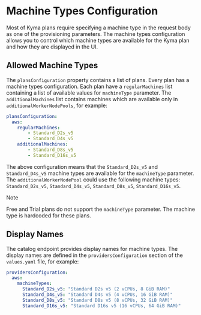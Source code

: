 # Machine Types Configuration

Most of Kyma plans require specifying a machine type in the request body as one of the provisioning parameters. The machine types configuration allows you to control which machine types are available for the Kyma plan and how they are displayed in the UI.

## Allowed Machine Types

The `plansConfiguration` property contains a list of plans. Every plan has a machine types configuration. Each plan have a `regularMachines` list containing a list of available values for `machineType` parameter. The `additionalMachines` list contains machines which are available only in `additionalWorkerNodePools`, for example:

```yaml
plansConfiguration:
  aws:
    regularMachines:
        - Standard_D2s_v5
        - Standard_D4s_v5
    additionalMachines:
        - Standard_D8s_v5
        - Standard_D16s_v5
```

The above configuration means that the `Standard_D2s_v5` and `Standard_D4s_v5` machine types are available for the `machineType` parameter. The `additionalWorkerNodePool` could use the following machine types: `Standard_D2s_v5`, `Standard_D4s_v5`, `Standard_D8s_v5`, `Standard_D16s_v5`.

>[!NOTE]
> Free and Trial plans do not support the `machineType` parameter. The machine type is hardcoded for these plans.

## Display Names

The catalog endpoint provides display names for machine types. The display names are defined in the `providersConfiguration` section of the `values.yaml` file, for example:

```yaml
providersConfiguration:
  aws:
    machineTypes:
      Standard_D2s_v5: "Standard D2s v5 (2 vCPUs, 8 GiB RAM)"
      Standard_D4s_v5: "Standard D4s v5 (4 vCPUs, 16 GiB RAM)"
      Standard_D8s_v5: "Standard D8s v5 (8 vCPUs, 32 GiB RAM)"
      Standard_D16s_v5: "Standard D16s v5 (16 vCPUs, 64 GiB RAM)"
```